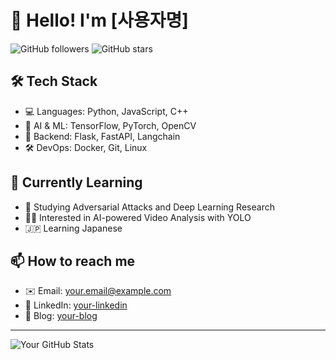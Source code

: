 # 👋 Hello! I'm [사용자명]

![GitHub followers](https://img.shields.io/github/followers/사용자명?style=social)
![GitHub stars](https://img.shields.io/github/stars/사용자명?style=social)

## 🛠 Tech Stack
- 💻 Languages: Python, JavaScript, C++
- 🧠 AI & ML: TensorFlow, PyTorch, OpenCV
- 📡 Backend: Flask, FastAPI, Langchain
- 🛠 DevOps: Docker, Git, Linux

## 🌱 Currently Learning
- 🎯 Studying Adversarial Attacks and Deep Learning Research
- 🏋️‍♂️ Interested in AI-powered Video Analysis with YOLO
- 🇯🇵 Learning Japanese

## 📫 How to reach me
- ✉️ Email: your.email@example.com
- 💬 LinkedIn: [your-linkedin](https://linkedin.com/in/yourname)
- 🏡 Blog: [your-blog](https://yourblog.com)

---

![Your GitHub Stats](https://github-readme-stats.vercel.app/api?username=사용자명&show_icons=true&theme=radical)

